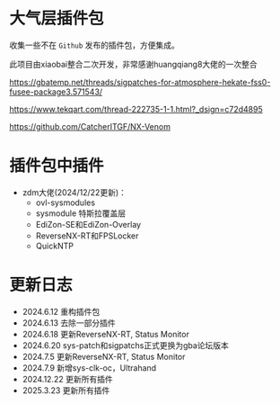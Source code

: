 # 大气层插件包
收集一些不在 `Github` 发布的插件包，方便集成。

此项目由xiaobai整合二次开发，非常感谢huangqiang8大佬的一次整合

https://gbatemp.net/threads/sigpatches-for-atmosphere-hekate-fss0-fusee-package3.571543/

https://www.tekqart.com/thread-222735-1-1.html?_dsign=c72d4895

https://github.com/CatcherITGF/NX-Venom

# 插件包中插件

- zdm大佬(2024/12/22更新)：
  - ovl-sysmodules
  - sysmodule 特斯拉覆盖层
  - EdiZon-SE和EdiZon-Overlay
  - ReverseNX-RT和FPSLocker
  - QuickNTP

# 更新日志
- 2024.6.12 重构插件包
- 2024.6.13 去除一部分插件
- 2024.6.18 更新ReverseNX-RT, Status Monitor
- 2024.6.20 sys-patch和sigpatchs正式更换为gba论坛版本
- 2024.7.5 更新ReverseNX-RT, Status Monitor
- 2024.7.9 新增sys-clk-oc，Ultrahand 
- 2024.12.22 更新所有插件
- 2025.3.23 更新所有插件